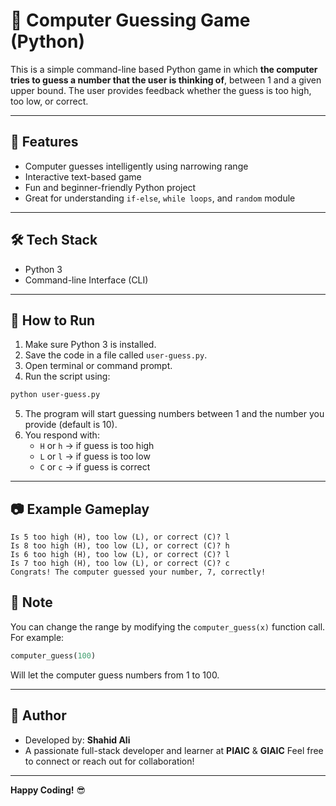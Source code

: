 # 🤖 Computer Guessing Game (Python)

This is a simple command-line based Python game in which **the computer tries to guess a number that the user is thinking of**, between 1 and a given upper bound. The user provides feedback whether the guess is too high, too low, or correct.

---

## 🎯 Features

- Computer guesses intelligently using narrowing range
- Interactive text-based game
- Fun and beginner-friendly Python project
- Great for understanding `if-else`, `while loops`, and `random` module

---

## 🛠 Tech Stack

- Python 3
- Command-line Interface (CLI)

---

## 🚀 How to Run

1. Make sure Python 3 is installed.
2. Save the code in a file called `user-guess.py`.
3. Open terminal or command prompt.
4. Run the script using:

```bash
python user-guess.py
```

5. The program will start guessing numbers between 1 and the number you provide (default is 10).
6. You respond with:
   - `H` or `h` → if guess is too high
   - `L` or `l` → if guess is too low
   - `C` or `c` → if guess is correct

---

## 📷 Example Gameplay

```
Is 5 too high (H), too low (L), or correct (C)? l
Is 8 too high (H), too low (L), or correct (C)? h
Is 6 too high (H), too low (L), or correct (C)? l
Is 7 too high (H), too low (L), or correct (C)? c
Congrats! The computer guessed your number, 7, correctly!
```


## 📌 Note

You can change the range by modifying the `computer_guess(x)` function call. For example:

```python
computer_guess(100)
```

Will let the computer guess numbers from 1 to 100.



---

## 👤 Author

- Developed by: **Shahid Ali**
- A passionate full-stack developer and learner at **PIAIC** & **GIAIC**
  Feel free to connect or reach out for collaboration!

---
**Happy Coding!** 😎
